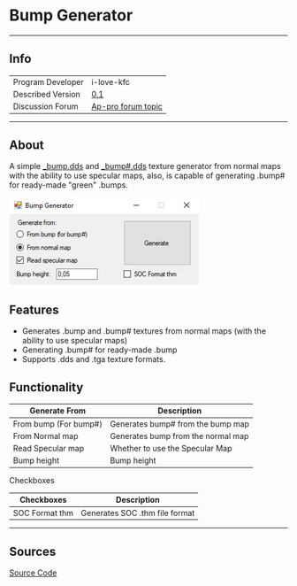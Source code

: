 # Bump Generator

___

## Info

|  |  |
|---|---|
| Program Developer | i-love-kfc |
| Described Version | [0.1](https://gitlab.com/i-love-kfc/bump-generator/-/releases/%D0%A0%D0%B5%D0%BB%D0%B8%D0%B7) |
| Discussion Forum | [Ap-pro forum topic](https://ap-pro.ru/forums/topic/3740-bump-generator) |

___

## About

A simple [_bump.dds](../../reference/file-formats/textures/bump.md) and [_bump#.dds](../../reference/file-formats/textures/bump_hash.md) texture generator from normal maps with the ability to use specular maps, also, is capable of generating .bump# for ready-made "green" .bumps.

![bump-generator centered](images/bump-generator.png)

## Features

- Generates .bump and .bump# textures from normal maps (with the ability to use specular maps)
- Generating .bump# for ready-made .bump
- Supports .dds and .tga texture formats.

## Functionality

| Generate From | Description |
|---|---|
| From bump (For bump#) | Generates bump# from the bump map |
| From Normal map | Generates bump from the normal map |
| Read Specular map | Whether to use the Specular Map |
| Bump height | Bump height |

Checkboxes

| Checkboxes | Description |
|---|---|
| SOC Format thm | Generates SOC .thm file format |

___

## Sources

[Source Code](https://gitlab.com/i-love-kfc/bump-generator)
